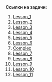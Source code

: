 **Ссылки на задачи:**
1. [Lesson_1](https://skyengpublic.notion.site/Python-39cd1b8d1e764b03b08aa0d182124cd0) 
2. [Lesson_2](https://skyengpublic.notion.site/Python-e938a64ac8314793acbe94583ee1b8e8)
3. [Lesson_3](https://skyengpublic.notion.site/Python-915f1d136dc542e3a97f8e0b70008456)
4. [Lesson_4](https://skyengpublic.notion.site/pytest-4b9f486a9d204b82a7f277286cd5a3eb)
5. [Lesson_5](https://skyengpublic.notion.site/UI-606e383fed5e4126ba5461d3f6ffc88a)
6. [Lesson_6](https://skyengpublic.notion.site/Selenium-e732682b1b394e95a06b72bf552376de)
7. [Complex](https://skyengpublic.notion.site/PageObject-3683a9df813c49e7a761a373a17c9554)
7. [Lesson_7]()
8. [Lesson_8]()
9. [Lesson_9]()
10. [Lesson_10]()
11. [Lesson_11]()

 

